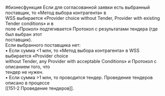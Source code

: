 #бизнесфункция 
Если для согласованной заявки есть выбранный поставщик, то «Метод выбора контрагента» в  
WSS выбирается «Provider choice without Tender, Provider with existing Tender conditions» и в  
поле «Прокол» подтягивается Протокол с результатами тендера (где был выбран этот  
поставщик).  
Если выбранного поставщика нет:  
• Если сумма <1 млн, то «Метод выбора контрагента» в WSS выбирается «Provider choice  
without Tender, any Provider with acceptable Conditions» и Протокол с описанием того, что  
тендер не нужен.  
• Если сумма >1 млн, то проводится тендер. Проведение тендеров описано в процессе  
[[151-2 Проведение тендеров]].